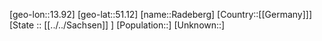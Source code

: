 ﻿---
location: [51.12,13.92]
type: City
tags:
- geo/City


SpocWebEntityId: 33599
isDeleted: false
confidential: public

---
[geo-lon::13.92]
[geo-lat::51.12]
[name::Radeberg]
[Country::[[Germany]]]
[State :: [[../../Sachsen]] ]
[Population::]
[Unknown::]

